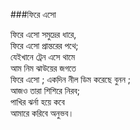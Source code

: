 ###ফিরে এসো

ফিরে এসো সমুদ্রের ধারে,  
ফিরে এসো প্রান্তরের পথে;  
যেইখানে ট্রেন এসে থামে  
আম নিম ঝাউয়ের জগতে  
ফিরে এসো ; একদিন নীল ডিম করেছে বুনন ;  
আজও তারা শিশিরে নিরব;  
পাখির ঝর্না হয়ে কবে  
আমারে করিবে অনুভব।  
